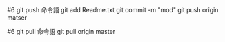 #6 git push 命令語
git add Readme.txt
git commit -m "mod"
git push origin matser


#6 git pull 命令語
git pull origin master
